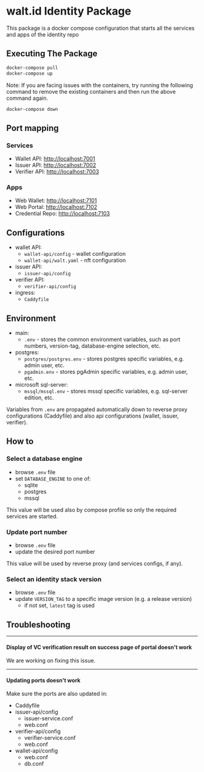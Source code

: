 # walt.id Identity Package

This package is a docker compose configuration that starts all the services and apps of the identity repo

## Executing The Package

```bash
docker-compose pull
docker-compose up
```

Note: If you are facing issues with the containers, try running the following command to remove the existing containers and then run the
above command again.

```bash
docker-compose down
```

## Port mapping

### Services

- Wallet API: [http://localhost:7001](http://localhost:7001)
- Issuer API: [http://localhost:7002](http://localhost:7002)
- Verifier API: [http://localhost:7003](http://localhost:7003)

### Apps

- Web Wallet: [http://localhost:7101](http://localhost:7101)
- Web Portal: [http://localhost:7102](http://localhost:7102)
- Credential Repo: [http://localhost:7103](http://localhost:7103)

## Configurations

- wallet API:
    - `wallet-api/config` - wallet configuration
    - `wallet-api/walt.yaml` - nft configuration
- issuer API:
    - `issuer-api/config`
- verifier API:
    - `verifier-api/config`
- ingress:
    - `Caddyfile`

## Environment

- main:
    - `.env` - stores the common environment variables, such as port numbers,
      version-tag, database-engine selection, etc.
- postgres:
    - `postgres/postgres.env` - stores postgres specific variables, e.g. admin user, etc.
    - `pgadmin.env` - stores pgAdmin specific variables, e.g. admin user, etc.
- microsoft sql-server:
    - `mssql/mssql.env` - stores mssql specific variables, e.g. sql-server edition, etc.

Variables from `.env` are propagated automatically down to reverse proxy configurations
(Caddyfile) and also api configurations (wallet, issuer, verifier).

## How to

### Select a database engine

- browse `.env` file
- set `DATABASE_ENGINE` to one of:
    - sqlite
    - postgres
    - mssql

This value will be used also by compose profile so only the required services are started.

### Update port number

- browse `.env` file
- update the desired port number

This value will be used by reverse proxy (and services configs, if any).

### Select an identity stack version

- browse `.env` file
- update `VERSION_TAG` to a specific image version (e.g. a release version)
    - if not set, `latest` tag is used

## Troubleshooting

---

#### Display of VC verification result on success page of portal doesn't work

We are working on fixing this issue.

---

#### Updating ports doesn't work

Make sure the ports are also updated in:

- Caddyfile
- issuer-api/config
    - issuer-service.conf
    - web.conf
- verifier-api/config
    - verifier-service.conf
    - web.conf
- wallet-api/config
    - web.conf
    - db.conf
